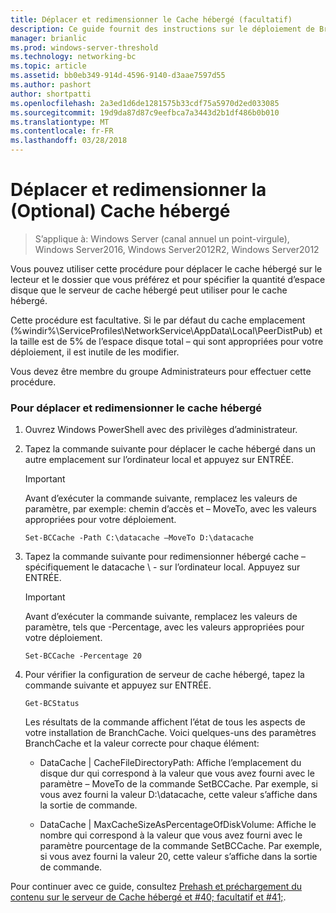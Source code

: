 ```yaml
---
title: Déplacer et redimensionner le Cache hébergé (facultatif)
description: Ce guide fournit des instructions sur le déploiement de BranchCache en mode de cache hébergé sur les ordinateurs exécutant Windows Server2016 et Windows10
manager: brianlic
ms.prod: windows-server-threshold
ms.technology: networking-bc
ms.topic: article
ms.assetid: bb0eb349-914d-4596-9140-d3aae7597d55
ms.author: pashort
author: shortpatti
ms.openlocfilehash: 2a3ed1d6de1281575b33cdf75a5970d2ed033085
ms.sourcegitcommit: 19d9da87d87c9eefbca7a3443d2b1df486b0b010
ms.translationtype: MT
ms.contentlocale: fr-FR
ms.lasthandoff: 03/28/2018
---
```

# <a name="move-and-resize-the-hosted-cache-optional"></a>Déplacer et redimensionner la \(Optional\) Cache hébergé

>S’applique à: Windows Server (canal annuel un point-virgule), Windows Server2016, Windows Server2012R2, Windows Server2012

Vous pouvez utiliser cette procédure pour déplacer le cache hébergé sur le lecteur et le dossier que vous préférez et pour spécifier la quantité d’espace disque que le serveur de cache hébergé peut utiliser pour le cache hébergé.

Cette procédure est facultative. Si le par défaut du cache emplacement \(%windir%\\ServiceProfiles\\NetworkService\\AppData\\Local\\PeerDistPub\) et la taille est de 5% de l’espace disque total – qui sont appropriées pour votre déploiement, il est inutile de les modifier.

Vous devez être membre du groupe Administrateurs pour effectuer cette procédure.

### <a name="to-move-and-resize-the-hosted-cache"></a>Pour déplacer et redimensionner le cache hébergé

1. Ouvrez Windows PowerShell avec des privilèges d’administrateur.

2. Tapez la commande suivante pour déplacer le cache hébergé dans un autre emplacement sur l’ordinateur local et appuyez sur ENTRÉE.

    > [!IMPORTANT]
    > Avant d’exécuter la commande suivante, remplacez les valeurs de paramètre, par exemple: chemin d’accès et – MoveTo, avec les valeurs appropriées pour votre déploiement.

    ``` 
    Set-BCCache -Path C:\datacache –MoveTo D:\datacache
    ``` 

3.  Tapez la commande suivante pour redimensionner hébergé cache – spécifiquement le datacache \ - sur l’ordinateur local. Appuyez sur ENTRÉE.

    > [!IMPORTANT]
    > Avant d’exécuter la commande suivante, remplacez les valeurs de paramètre, tels que \-Percentage, avec les valeurs appropriées pour votre déploiement.  

    ``` 
    Set-BCCache -Percentage 20
    ``` 

4.  Pour vérifier la configuration de serveur de cache hébergé, tapez la commande suivante et appuyez sur ENTRÉE.

    ``` 
    Get-BCStatus
    ``` 

    Les résultats de la commande affichent l’état de tous les aspects de votre installation de BranchCache. Voici quelques-uns des paramètres BranchCache et la valeur correcte pour chaque élément:

    -   DataCache | CacheFileDirectoryPath: Affiche l’emplacement du disque dur qui correspond à la valeur que vous avez fourni avec le paramètre – MoveTo de la commande SetBCCache. Par exemple, si vous avez fourni la valeur D:\\datacache, cette valeur s’affiche dans la sortie de commande.

    -   DataCache | MaxCacheSizeAsPercentageOfDiskVolume: Affiche le nombre qui correspond à la valeur que vous avez fourni avec le paramètre pourcentage de la commande SetBCCache. Par exemple, si vous avez fourni la valeur 20, cette valeur s’affiche dans la sortie de commande.

Pour continuer avec ce guide, consultez [Prehash et préchargement du contenu sur le serveur de Cache hébergé et #40; facultatif et #41;](7-Bc-Prehash-Preload.md).